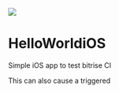 ![](https://www.bitrise.io/app/df5237bb1b3c61df.svg?token=lZZYnN-2v-h9kTTgnNE1ww)
# HelloWorldiOS
Simple iOS app to test bitrise CI

This can also cause a triggered
